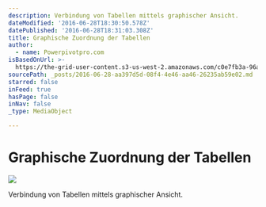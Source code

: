 ```yaml
---
description: Verbindung von Tabellen mittels graphischer Ansicht.
dateModified: '2016-06-28T18:30:50.578Z'
datePublished: '2016-06-28T18:31:03.308Z'
title: Graphische Zuordnung der Tabellen
author:
  - name: Powerpivotpro.com
isBasedOnUrl: >-
  https://the-grid-user-content.s3-us-west-2.amazonaws.com/c0e7fb3a-96ac-4a51-8029-b88de3b84d57.jpg
sourcePath: _posts/2016-06-28-aa397d5d-08f4-4e46-aa46-26235ab59e02.md
starred: false
inFeed: true
hasPage: false
inNav: false
_type: MediaObject

---
```

# Graphische Zuordnung der Tabellen
![](https://s3-us-west-2.amazonaws.com/the-grid-img/p/fe1bfe636d6b2b2a2792a88392e6ffa22c077b84.jpg)

Verbindung von Tabellen mittels graphischer Ansicht.